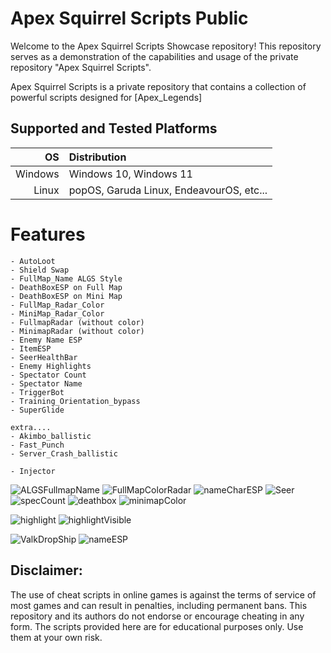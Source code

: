 # Apex Squirrel Scripts Public

Welcome to the Apex Squirrel Scripts Showcase repository! This repository serves as a demonstration of the capabilities and usage of the private repository "Apex Squirrel Scripts".

Apex Squirrel Scripts is a private repository that contains a collection of powerful scripts designed for [Apex_Legends]

## Supported and Tested Platforms

|                 OS | Distribution                        |
| -----------------: | :-----------------------------------|
|       Windows | Windows 10, Windows 11                   |
|         Linux | popOS, Garuda Linux, EndeavourOS, etc... |

# Features
    - AutoLoot
    - Shield Swap
    - FullMap_Name ALGS Style
    - DeathBoxESP on Full Map
    - DeathBoxESP on Mini Map
    - FullMap_Radar_Color
    - MiniMap_Radar_Color
    - FullmapRadar (without color)
    - MinimapRadar (without color)
    - Enemy Name ESP
    - ItemESP
    - SeerHealthBar
    - Enemy Highlights
    - Spectator Count
    - Spectator Name
    - TriggerBot
    - Training_Orientation_bypass
    - SuperGlide

    extra....
    - Akimbo_ballistic
    - Fast_Punch
    - Server_Crash_ballistic
    
    - Injector

![ALGSFullmapName](img/ALGSFullmapName.png)
![FullMapColorRadar](img/FullMapColorRadar.png)
![nameCharESP](img/nameCharESP.png)
![Seer](img/Seer.png)
![specCount](img/specCount.png)
![deathbox](img/deathbox.png)
![minimapColor](img/minimapColor.png)

![highlight](img/highlight.png)
![highlightVisible](img/highlightVisible.png)

![ValkDropShip](img/ValkDropShip.png)
![nameESP](img/nameESP.png)

## Disclaimer: 
The use of cheat scripts in online games is against the terms of service of most games and can result in penalties, including permanent bans. This repository and its authors do not endorse or encourage cheating in any form. The scripts provided here are for educational purposes only. Use them at your own risk.
